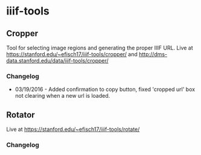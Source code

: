 # iiif-tools
## Cropper
Tool for selecting image regions and generating the proper IIIF URL.
Live at https://stanford.edu/~efisch17/iiif-tools/cropper/ and http://dms-data.stanford.edu/data/iiif-tools/cropper/

### Changelog
+ 03/19/2016 - Added confirmation to copy button, fixed 'cropped url' box not clearing when a new url is loaded.

## Rotator
Live at https://stanford.edu/~efisch17/iiif-tools/rotate/
### Changelog

